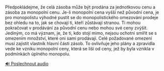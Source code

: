 
Předpokládejme, že celá zásoba může být prodána za jednotkovou cenu a zásoba za monopolní cenu. Je-li monopolní cena vyšší než původní cena, je pro monopolistu výhodné pustit se do monopolistického omezování prodeje bez ohledu na to, jak se chovají ti, kteří zůstávají stranou. Ti mohou pokračovat v prodávání za původní cenu nebo mohou své ceny zvýšit. Jediným, co má význam, je, že ti, kdo stojí mimo, nejsou ochotni smířit se s omezením množství, které oni sami prodávají. Celé požadované omezení musí zajistit vlastník hlavní části zásob. To ovlivňuje jeho plány a zpravidla vede ke vzniku monopolní ceny, která se liší od ceny, jež by byla vznikla v podmínkách úplného monopolu.

[🔊 Poslechnout audio](/data/7-paragraphs/audio/chapter_65/para_008-Pedpokldejme-e-cel-zsoba-me-bt-prodna-za.mp3)
